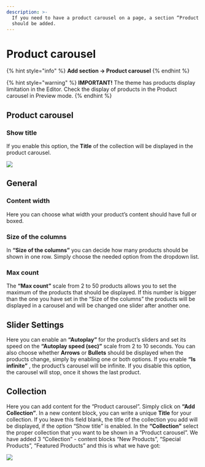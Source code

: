 ```yaml
---
description: >-
  If you need to have a product carousel on a page, a section “Product carousel”
  should be added.
---
```


# Product carousel

{% hint style="info" %}
**Add section -> Product carousel**
{% endhint %}

{% hint style="warning" %}
**IMPORTANT!** The theme has products display limitation in the Editor. Check the display of products in the Product carousel in Preview mode.
{% endhint %}

## Product carousel

### **Show title**

&#x20;If you enable this option, the **Title** of the collection will be displayed in the product carousel.

![](<../.gitbook/assets/Screenshot\_23 (5).png>)

## General

### Content width

&#x20;Here you can choose what width your product’s content should have full or boxed.

### Size of the columns

&#x20;In **“Size of the columns”** you can decide how many products should be shown in one row. Simply choose the needed option from the dropdown list.

### Max count

&#x20;The **“Max count”** scale from 2 to 50 products allows you to set the maximum of the products that should be displayed. If this number is bigger than the one you have set in the “Size of the columns” the products will be displayed in a carousel and will be changed one slider after another one.

## Slider Settings

&#x20;Here you can enable an **“Autoplay”** for the product’s sliders and set its speed on the **“Autoplay speed (sec)”** scale from 2 to 10 seconds. You can also choose whether **Arrows** or **Bullets** should be displayed when the products change, simply by enabling one or both options. If you enable **“Is infinite”** , the product’s carousel will be infinite. If you disable this option, the carousel will stop, once it shows the last product.

## Collection

&#x20;Here you can add content for the “Product carousel”. Simply click on **“Add Collection”**. In a new content block, you can write a unique **Title** for your collection. If you leave this field blank, the title of the collection you add will be displayed, if the option “Show title” is enabled. In the **“Collection”** select the proper collection that you want to be shown in a “Product carousel”. We have added 3 “Collection” - content blocks “New Products”, “Special Products”, “Featured Products” and this is what we have got:

![](<../.gitbook/assets/Screenshot\_25 (5).png>)
